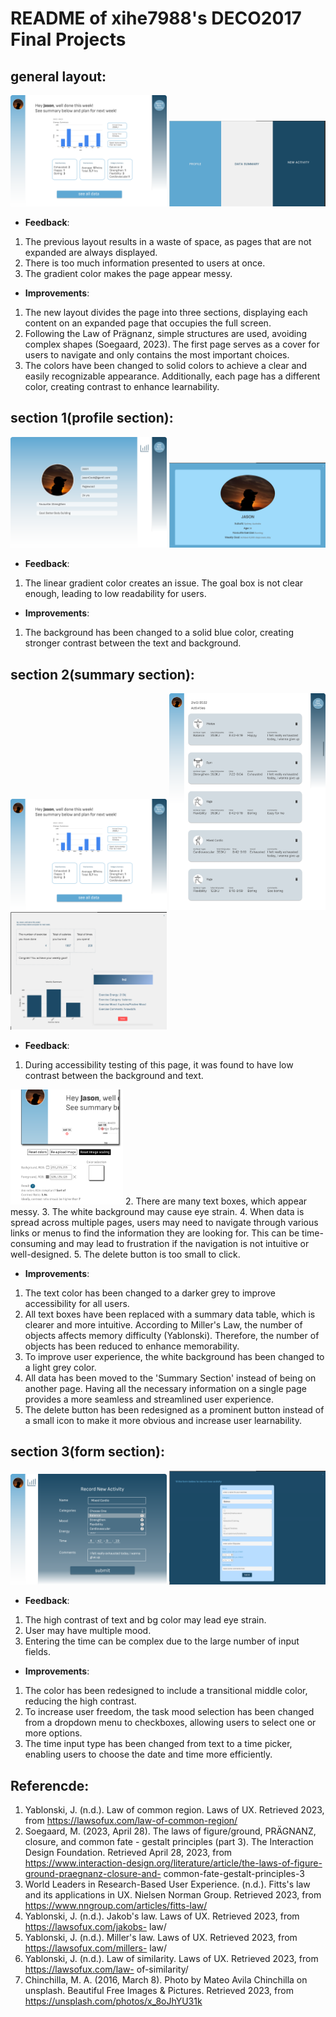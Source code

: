 # README of xihe7988's DECO2017 Final Projects

## general layout:
<img src="md_img/desktop_dashboard.png" width="250"/>
<img src="md_img/final_general_cover.png" width="250"/>

  * __Feedback__:
  1. The previous layout results in a waste of space, as pages that are not expanded are always displayed.
  2. There is too much information presented to users at once.
  3. The gradient color makes the page appear messy.

  * __Improvements__:
  1. The new layout divides the page into three sections, displaying each content on an expanded page that occupies the full screen.
  2. Following the Law of Prägnanz, simple structures are used, avoiding complex shapes (Soegaard, 2023). The first page serves as a cover for users to navigate and only contains the most important choices.
  3. The colors have been changed to solid colors to achieve a clear and easily recognizable appearance. Additionally, each page has a different color, creating contrast to enhance learnability.


## section 1(profile section):
<img src="md_img/desktop_profile.png" width="250"/>
<img src="md_img/final_profile.png" width="250"/>

  * __Feedback__:
  1. The linear gradient color creates an issue. The goal box is not clear enough, leading to low readability for users.

  * __Improvements__:
  1. The background has been changed to a solid blue color, creating stronger contrast between the text and background.

  ## section 2(summary section):
<img src="md_img/desktop_dashboard.png" width="250"/>
<img src="md_img/desktop_activities.png" width="250"/>
<img src="md_img/final_summary.png" width="250"/>

  * __Feedback__:
  1. During accessibility testing of this page, it was found to have low contrast between the background and text.
  <img src="md_img/Accessibility_test.png" width="180"/>
  2. There are many text boxes, which appear messy.
  3. The white background may cause eye strain.
  4. When data is spread across multiple pages, users may need to navigate through various links or menus to find the information they are looking for. This can be time-consuming and may lead to frustration if the navigation is not intuitive or well-designed.
  5. The delete button is too small to click.

  * __Improvements__:
  1. The text color has been changed to a darker grey to improve accessibility for all users.
  2. All text boxes have been replaced with a summary data table, which is clearer and more intuitive. According to Miller's Law, the number of objects affects memory difficulty (Yablonski). Therefore, the number of objects has been reduced to enhance memorability.
  3. To improve user experience, the white background has been changed to a light grey color.
  4. All data has been moved to the 'Summary Section' instead of being on another page. Having all the necessary information on a single page provides a more seamless and streamlined user experience.
  5. The delete button has been redesigned as a prominent button instead of a small icon to make it more obvious and increase user learnability.

## section 3(form section):
<img src="md_img/desktop_fill_form.png" width="250"/>
<img src="md_img/final_form.png" width="250"/>

  * __Feedback__:
  1. The high contrast of text and bg color may lead eye strain.
  2. User may have multiple mood.
  3. Entering the time can be complex due to the large number of input fields.

  * __Improvements__:
  1. The color has been redesigned to include a transitional middle color, reducing the high contrast.
  2. To increase user freedom, the task mood selection has been changed from a dropdown menu to checkboxes, allowing users to select one or more options.
  3. The time input type has been changed from text to a time picker, enabling users to choose the date and time more efficiently.


## Referencde:
1. Yablonski, J. (n.d.). Law of common region. Laws of UX. Retrieved 2023, from https://lawsofux.com/law-of-common-region/
2. Soegaard, M. (2023, April 28). The laws of figure/ground, PRÄGNANZ, closure, and common fate - gestalt principles (part 3). The Interaction Design Foundation. Retrieved April 28, 2023, from https://www.interaction-design.org/literature/article/the-laws-of-figure-ground-praegnanz-closure-and- common-fate-gestalt-principles-3
3. World Leaders in Research-Based User Experience. (n.d.). Fitts's law and its applications in UX. Nielsen Norman Group. Retrieved 2023, from https://www.nngroup.com/articles/fitts-law/
4. Yablonski, J. (n.d.). Jakob's law. Laws of UX. Retrieved 2023, from https://lawsofux.com/jakobs- law/
5. Yablonski, J. (n.d.). Miller's law. Laws of UX. Retrieved 2023, from https://lawsofux.com/millers- law/
6. Yablonski, J. (n.d.). Law of similarity. Laws of UX. Retrieved 2023, from https://lawsofux.com/law- of-similarity/
7. Chinchilla, M. A. (2016, March 8). Photo by Mateo Avila Chinchilla on unsplash. Beautiful Free Images & Pictures. Retrieved  2023, from https://unsplash.com/photos/x_8oJhYU31k
